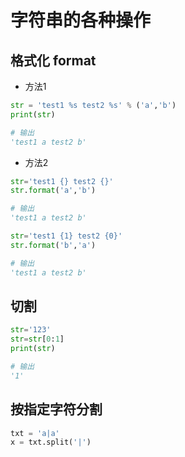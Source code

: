 # 字符串的各种操作

## 格式化 format

* 方法1
```python
str = 'test1 %s test2 %s' % ('a','b')
print(str)

# 输出
'test1 a test2 b'
```

* 方法2
```python
str='test1 {} test2 {}'
str.format('a','b')

# 输出
'test1 a test2 b'

str='test1 {1} test2 {0}'
str.format('b','a')

# 输出
'test1 a test2 b'
```

## 切割

```python
str='123'
str=str[0:1]
print(str)

# 输出
'1'
```

## 按指定字符分割

```python
txt = 'a|a'
x = txt.split('|')
```